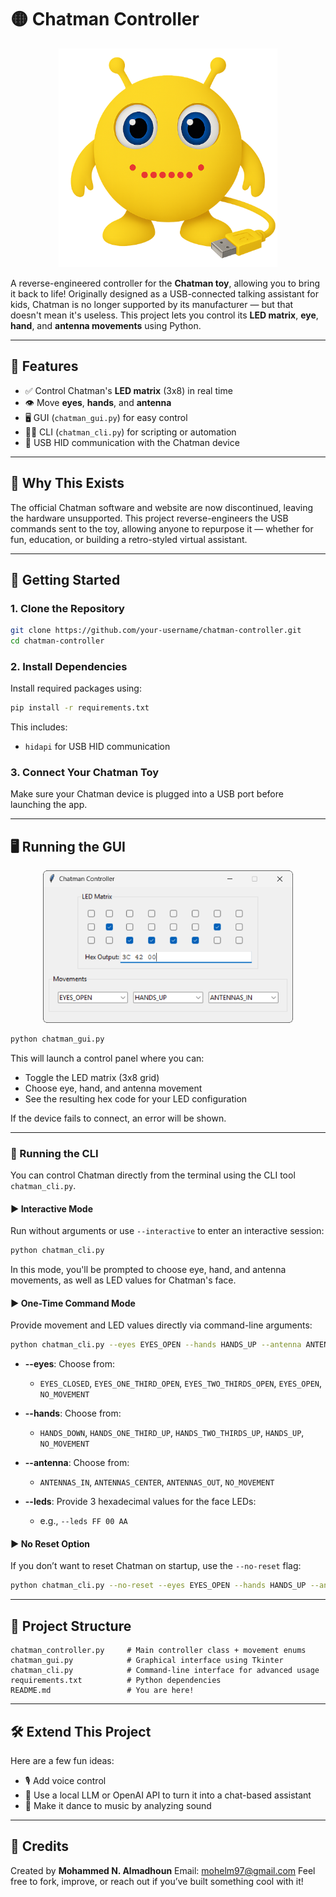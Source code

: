 # 🟡 Chatman Controller

<p align="center">
  <img src="assets/chatman.png" width="350" alt="Chatman Toy">
</p>

A reverse-engineered controller for the **Chatman toy**, allowing you to bring it back to life! Originally designed as a USB-connected talking assistant for kids, Chatman is no longer supported by its manufacturer — but that doesn't mean it's useless. This project lets you control its **LED matrix**, **eye**, **hand**, and **antenna movements** using Python.

---

## 🎉 Features

-   ✅ Control Chatman's **LED matrix** (3x8) in real time
-   👁️ Move **eyes**, **hands**, and **antenna**
-   🖥️ GUI (`chatman_gui.py`) for easy control
-   🧑‍💻 CLI (`chatman_cli.py`) for scripting or automation
-   🔌 USB HID communication with the Chatman device

---

## 🧠 Why This Exists

The official Chatman software and website are now discontinued, leaving the hardware unsupported. This project reverse-engineers the USB commands sent to the toy, allowing anyone to repurpose it — whether for fun, education, or building a retro-styled virtual assistant.

---

## 🚀 Getting Started

### 1. Clone the Repository

```bash
git clone https://github.com/your-username/chatman-controller.git
cd chatman-controller
```

### 2. Install Dependencies

Install required packages using:

```bash
pip install -r requirements.txt
```

This includes:

-   `hidapi` for USB HID communication

### 3. Connect Your Chatman Toy

Make sure your Chatman device is plugged into a USB port before launching the app.

---

## 🖥️ Running the GUI

<p align="center">
  <img src="assets/chatman_gui.png" width="400" alt="Chatman GUI Screenshot">
</p>

```bash
python chatman_gui.py
```

This will launch a control panel where you can:

-   Toggle the LED matrix (3x8 grid)
-   Choose eye, hand, and antenna movement
-   See the resulting hex code for your LED configuration

If the device fails to connect, an error will be shown.

---

### 🔧 Running the CLI

You can control Chatman directly from the terminal using the CLI tool `chatman_cli.py`.

#### ▶ Interactive Mode

Run without arguments or use `--interactive` to enter an interactive session:

```bash
python chatman_cli.py
```

In this mode, you'll be prompted to choose eye, hand, and antenna movements, as well as LED values for Chatman's face.

#### ▶ One-Time Command Mode

Provide movement and LED values directly via command-line arguments:

```bash
python chatman_cli.py --eyes EYES_OPEN --hands HANDS_UP --antenna ANTENNAS_OUT --leds FF 00 AA
```

-   **--eyes**: Choose from:
    -   `EYES_CLOSED`, `EYES_ONE_THIRD_OPEN`, `EYES_TWO_THIRDS_OPEN`, `EYES_OPEN`, `NO_MOVEMENT`
-   **--hands**: Choose from:

    -   `HANDS_DOWN`, `HANDS_ONE_THIRD_UP`, `HANDS_TWO_THIRDS_UP`, `HANDS_UP`, `NO_MOVEMENT`

-   **--antenna**: Choose from:

    -   `ANTENNAS_IN`, `ANTENNAS_CENTER`, `ANTENNAS_OUT`, `NO_MOVEMENT`

-   **--leds**: Provide 3 hexadecimal values for the face LEDs:
    -   e.g., `--leds FF 00 AA`

#### ▶ No Reset Option

If you don’t want to reset Chatman on startup, use the `--no-reset` flag:

```bash
python chatman_cli.py --no-reset --eyes EYES_OPEN --hands HANDS_UP --antenna ANTENNAS_CENTER --leds 00 FF 00
```

---

## 🧩 Project Structure

```text
chatman_controller.py     # Main controller class + movement enums
chatman_gui.py            # Graphical interface using Tkinter
chatman_cli.py            # Command-line interface for advanced usage
requirements.txt          # Python dependencies
README.md                 # You are here!
```

---

## 🛠️ Extend This Project

Here are a few fun ideas:

-   🎙️ Add voice control
-   🤖 Use a local LLM or OpenAI API to turn it into a chat-based assistant
-   🎵 Make it dance to music by analyzing sound

---

## 🙌 Credits

Created by **Mohammed N. Almadhoun**
Email: mohelm97@gmail.com
Feel free to fork, improve, or reach out if you’ve built something cool with it!
